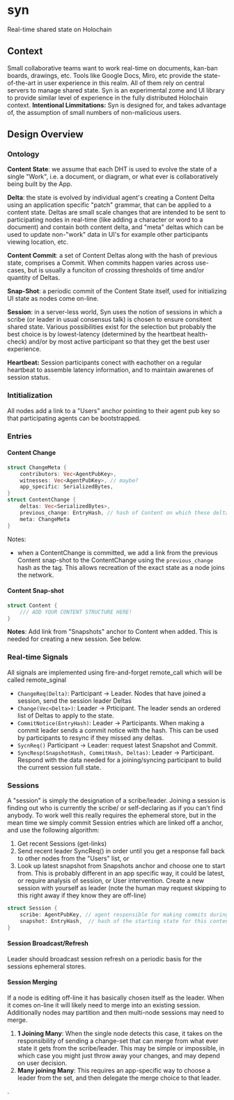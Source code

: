# syn

Real-time shared state on Holochain

## Context

Small collaborative teams want to work real-time on documents, kan-ban boards, drawings, etc.  Tools like Google Docs, Miro, etc provide the state-of-the-art in user experience in this realm.  All of them rely on central servers to manage shared state.  Syn is an experimental zome and UI library to provide similar level of experience in the fully distributed Holochain context.
**Intentional Limmitations:** Syn is designed for, and takes advantage of, the assumption of small numbers of non-malicious users.

## Design Overview

### Ontology

**Content State**: we assume that each DHT is used to evolve the state of a single "Work", i.e. a document, or diagram, or what ever is collaboratively being built by the App.

**Delta**: the state is evolved by individual agent's creating a Content Delta using an application specific "patch" grammar, that can be applied to a content state.  Deltas are small scale changes that are intended to be sent to participating nodes in real-time (like adding a character or word to a document) and contain both content delta, and "meta" deltas which can be used to update non-"work" data in UI's for example other participants viewing location, etc.

**Content Commit**: a set of Content Deltas along with the hash of previous state, comprises a Commit.  When commits happen varies across use-cases, but is usually a funciton of crossing thresholds of time and/or quantity of Deltas.

**Snap-Shot**: a periodic commit of the Content State itself, used for initializing UI state as nodes come on-line.

**Session**: in a server-less world, Syn uses the notion of sessions in which a scribe (or leader in usual consensus talk) is chosen to ensure consitent shared state.  Various possibilities exist for the selection but probably the best choice is by lowest-latency (determined by the heartbeat health-check) and/or by most active participant so that they get the best user experience.

**Heartbeat:** Session participants conect with eachother on a regular heartbeat to assemble latency information, and to maintain awarenes of session status.


### Intitialization
All nodes add a link to a "Users" anchor pointing to their agent pub key so that participating agents can be bootstrapped.

### Entries
#### Content Change
```rust
struct ChangeMeta {
    contributors: Vec<AgentPubKey>,
    witnesses: Vec<AgentPubKey>, // maybe?
    app_specific: SerializedBytes,
}
struct ContentChange {
    deltas: Vec<SerializedBytes>,
    previous_change: EntryHash, // hash of Content on which these deltas are to be applied
    meta: ChangeMeta
}
```
Notes:
- when a ContentChange is committed, we add a link from the previous Content snap-shot to the ContentChange using the `previous_change` hash as the tag.  This allows recreation of the exact state as a node joins the network.
#### Content Snap-shot
```rust
struct Content {
    /// ADD YOUR CONTENT STRUCTURE HERE!
}
```
**Notes**: Add link from "Snapshots" anchor to Content when added.  This is needed for creating a new session.  See below.

### Real-time Signals
All signals are implemented using fire-and-forget remote_call which will be called remote_sginal
- `ChangeReq(Delta)`: Participant -> Leader. Nodes that have joined a session, send the session leader Deltas
- `Change(Vec<Delta>)`: Leader -> Prticipant. The leader sends an ordered list of Deltas to apply to the state.
- `CommitNotice(EntryHash)`: Leader -> Participants.  When making a commit leader sends a commit notice with the hash.  This can be used by participants to resync if they missed any deltas.
- `SycnReq()` Participant -> Leader: request latest Snapshot and Commit.
- `SyncResp(SnapshotHash, CommitHash, Deltas)`: Leader -> Participant.  Respond with the data needed for a joining/syncing participant to build the current session full state.


### Sessions
A "session" is simply the designation of a scribe/leader.  Joining a session is finding out who is currently the scribe/ or self-declaring as if you can't find anybody. To work well this really requires the ephemeral store, but in the mean time we simply commit Session entries which are linked off a anchor, and use the following algorithm:
1. Get recent Sessions (get-links)
2. Send recent leader SyncReq() in order until you get a response fall back to other nodes from the "Users" list, or
3. Look up latest snapshot from Snapshots anchor and choose one to start from.  This is probably different in an app specific way, it could be latest, or require analysis of session, or User intervention.  Create a new session with yourself as leader (note the human may request skipping to this right away if they know they are off-line)
```rust
struct Session {
    scribe: AgentPubKey, // agent responsible for making commits during the session
    snapshot: EntryHash,  // hash of the starting state for this content
}
```

#### Session Broadcast/Refresh
Leader should broadcast session refresh on a periodic basis for the sessions ephemeral stores.

#### Session Merging
If a node is editing off-line it has basically chosen itself as the leader.  When it comes on-line it will likely need to merge into an existing session.  Additionally nodes may partition and then multi-node sessions may need to merge.

1. **1 Joining Many**: When the single node detects this case, it takes on the responsibility of sending a change-set that can merge from what ever state it gets from the scribe/leader.  This may be simple or impossible, in which case you might just throw away your changes, and may depend on user decision.
2. **Many joining Many**: This requires an app-specific way to choose a leader from the set, and then delegate the merge choice to that leader.




























.

